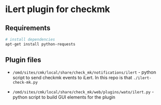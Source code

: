 # iLert plugin for checkmk

## Requirements

```sh
# install dependencies
apt-get install python-requests
```

## Plugin files

- `/omd/sites/cmk/local/share/check_mk/notifications/ilert` - python script to send checkmk events to iLert. In this repo is that `./ilert-check-mk.py`

- `/omd/sites/cmk/local/share/check_mk/web/plugins/wato/ilert.py` - python script to build GUI elements for the plugin
